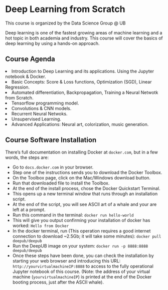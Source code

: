 # Deep Learning from Scratch

This course is organized by the Data Science Group @ UB

Deep learning is one of the fastest growing areas of machine learning and a hot topic in both academia and industry.
This course will cover the basics of deep learning by using a hands-on approach.

## Course Agenda

<li> Introduction to Deep Learning and its applications. Using the Jupyter notebook & Docker.
<li> Basic Concepts: Score & Loss functions, Optimization (SGD), Linear Regression.
<li> Automated differentiation, Backpropagation, Training a Neural Netwotk from Scratch.
<li> Tensorflow programming model. 
<li> Convolutions & CNN models.
<li> Recurrent Neural Netwoks.
<li> Unsupervised Learning.
<li> Advanced Applications: Neural art, colorization, music generation.

## Course Software Installation

There’s full documentation on installing Docker at ``docker.com``, but in a few words, the steps are:

+ Go to ``docs.docker.com`` in your browser.
+ Step one of the instructions sends you to download the Docker Toolbox.
+ On the Toolbox page, click on the Mac/Windows download button.
+ Run that downloaded file to install the Toolbox.
+ At the end of the install process, chose the Docker Quickstart Terminal.
+ This opens up a new terminal window that runs through an installation script.
+ At the end of the script, you will see ASCII art of a whale and your are left at a prompt.
+ Run this command in the terminal: ``docker run hello-world``
+ This will give you output confirming your installation of docker has worked: ``Hello from Docker``
+ In the docker terminal, run (This operation requires a good internet connection to download ~2.5Gb; it will take some minutes):  ``docker pull deepub/deepub``    
+ Run the DeepUB image on your system: ``docker run -p 8888:8888 deepub/deepub``
+ Once these steps have been done, you can check the installation by starting your web browser and introducing this  URL: ``http://yourvirtualmachineIP:8888`` to access to the fully operational Jupyter notebook of this course. (Note: the address of your virtual machine (``yourvirtualmachineIP``) is printed at the end of the Docker booting process, just after the ASCII whale).
